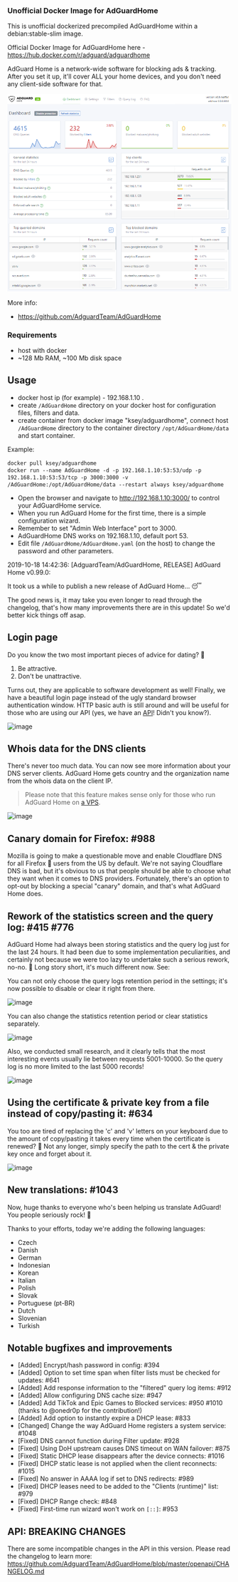 ### Unofficial Docker Image for AdGuardHome
This is unofficial dockerized precompiled AdGuardHome within a debian:stable-slim image.

Official Docker Image for AdGuardHome here - https://hub.docker.com/r/adguard/adguardhome

AdGuard Home is a network-wide software for blocking ads & tracking. After you set it up, it'll cover ALL your home devices, and you don't need any client-side software for that.

![AdGuardHome](https://raw.githubusercontent.com/MrKsey/AdGuardHome/master/adh.PNG)

More info:
- https://github.com/AdguardTeam/AdGuardHome

### Requirements

* host with docker
* ~128 Mb RAM, ~100 Mb disk space 

## Usage

* docker host ip (for example) - 192.168.1.10 .
* create ```/AdGuardHome``` directory on your docker host for configuration files, filters and data.
* create container from docker image "ksey/adguardhome", connect host ```/AdGuardHome``` directory to the container directory ```/opt/AdGuardHome/data``` and start container.

Example:
```
docker pull ksey/adguardhome
docker run --name AdGuardHome -d -p 192.168.1.10:53:53/udp -p 192.168.1.10:53:53/tcp -p 3000:3000 -v /AdGuardHome:/opt/AdGuardHome/data --restart always ksey/adguardhome
```

* Open the browser and navigate to http://192.168.1.10:3000/ to control your AdGuardHome service.
* When you run AdGuard Home for the first time, there is a simple configuration wizard.
* Remember to set "Admin Web Interface" port to 3000.
* AdGuardHome DNS works on 192.168.1.10, default port 53.
* Edit file ```/AdGuardHome/AdGuardHome.yaml``` (on the host) to change the password and other parameters.



2019-10-18 14:42:36: [AdguardTeam/AdGuardHome, RELEASE] AdGuard Home v0.99.0:

It took us a while to publish a new release of AdGuard Home... 😴

The good news is, it may take you even longer to read through the changelog, that's how many improvements there are in this update! So we'd better kick things off asap.

## Login page

Do you know the two most important pieces of advice for dating? 🤔

1. Be attractive.
2. Don't be unattractive.

Turns out, they are applicable to software development as well! Finally, we have a beautiful login page instead of the ugly standard browser authentication window. HTTP basic auth is still around and will be useful for those who are using our API (yes, we have an [API](https://github.com/AdguardTeam/AdGuardHome/tree/master/openapi)! Didn't you know?).

![image](https://user-images.githubusercontent.com/5947035/67085584-bf21b300-f1a7-11e9-885c-6118f8155de5.png)

## Whois data for the DNS clients

There's never too much data. You can now see more information about your DNS server clients. AdGuard Home gets country and the organization name from the whois data on the client IP.

> Please note that this feature makes sense only for those who run AdGuard Home on [a VPS](https://github.com/AdguardTeam/AdGuardHome/wiki/VPS).

![image](https://user-images.githubusercontent.com/5947035/67086342-2db34080-f1a9-11e9-9903-5cd91eef9cc5.png)

## Canary domain for Firefox: #988 

Mozilla is going to make a questionable move and enable Cloudflare DNS for all Firefox 🦊 users from the US by default. We're not saying Cloudflare DNS is bad, but it's obvious to us that people should be able to choose what they want when it comes to DNS providers. Fortunately, there's an option to opt-out by blocking a special "canary" domain, and that's what AdGuard Home does.

## Rework of the statistics screen and the query log: #415 #776

AdGuard Home had always been storing statistics and the query log just for the last 24 hours. It had been due to some implementation peculiarities, and certainly not because we were too lazy to undertake such a serious rework, no-no. 🙅 Long story short, it's much different now. See:

You can not only choose the query logs retention period in the settings; it's now possible to disable or clear it right from there.

![image](https://user-images.githubusercontent.com/5947035/67087033-c7c7b880-f1aa-11e9-8ffc-96caaaea3dd5.png)

You can also change the statistics retention period or clear statistics separately.

![image](https://user-images.githubusercontent.com/5947035/67087370-79ff8000-f1ab-11e9-8099-3acb881c9ec2.png)

Also, we conducted small research, and it clearly tells that the most interesting events usually lie between requests 5001-10000. So the query log is no more limited to the last 5000 records! 

![image](https://user-images.githubusercontent.com/5947035/67087464-a87d5b00-f1ab-11e9-9561-ecc4becda83c.png)

## Using the certificate & private key from a file instead of copy/pasting it: #634 

You too are tired of replacing the 'c' and 'v' letters on your keyboard due to the amount of copy/pasting it takes every time when the certificate is renewed? 🤬 Not any longer, simply specify the path to the cert & the private key once and forget about it.

![image](https://user-images.githubusercontent.com/5947035/67087903-9223cf00-f1ac-11e9-939d-42629f15a3c4.png)

## New translations: #1043

Now, huge thanks to everyone who's been helping us translate AdGuard! You people seriously rock! 🤟

Thanks to your efforts, today we're adding the following languages:

* Czech 
* Danish
* German
* Indonesian
* Korean
* Italian
* Polish
* Slovak
* Portuguese (pt-BR)
* Dutch
* Slovenian
* Turkish

## Notable bugfixes and improvements

* [Added] Encrypt/hash password in config: #394 
* [Added] Option to set time span when filter lists must be checked for updates: #641 
* [Added] Add response information to the "filtered" query log items: #912 
* [Added] Allow configuring DNS cache size: #947 
* [Added] Add TikTok and Epic Games to Blocked services: #950 #1010 (thanks to @onedr0p for the contribution!)
* [Added] Add option to instantly expire a DHCP lease: #833 
* [Changed] Change the way AdGuard Home registers a system service: #1048
* [Fixed] DNS cannot function during Filter update: #928 
* [Fixed] Using DoH upstream causes DNS timeout on WAN failover: #875 
* [Fixed] Static DHCP lease disappears after the device connects: #1016 
* [Fixed] DHCP static lease is not applied when the client reconnects: #1015 
* [Fixed] No answer in AAAA log if set to DNS redirects: #989 
* [Fixed] DHCP leases need to be added to the "Clients (runtime)" list: #979 
* [Fixed] DHCP Range check: #848 
* [Fixed] First-time run wizard won't work on `[::]`: #953 

## API: BREAKING CHANGES

There are some incompatible changes in the API in this version. Please read the changelog to learn more:
https://github.com/AdguardTeam/AdGuardHome/blob/master/openapi/CHANGELOG.md
